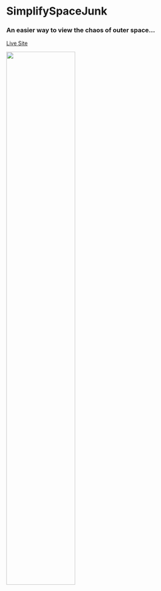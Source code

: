 # SimplifySpaceJunk
### An easier way to view the chaos of outer space...


<a target="blank" href='https://elijahally.github.io/SimplifySpaceJunk'>Live Site</a>

<a target="blank" href='https://elijahally.github.io/SimplifySpaceJunk'>
<img src='https://active-storage-big-time-sound-seeds.s3.amazonaws.com/simplifyspacejunk-pic.png'  width='60%' height='auto' />
</a>

